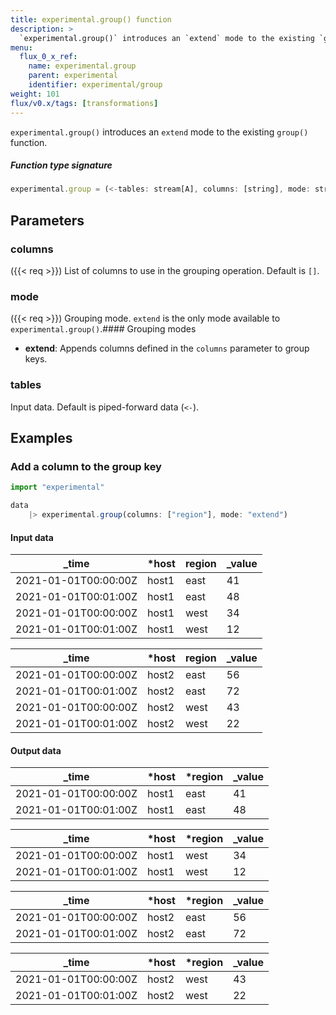 ```yaml
---
title: experimental.group() function
description: >
  `experimental.group()` introduces an `extend` mode to the existing `group()` function.
menu:
  flux_0_x_ref:
    name: experimental.group
    parent: experimental
    identifier: experimental/group
weight: 101
flux/v0.x/tags: [transformations]
---
```


<!------------------------------------------------------------------------------

IMPORTANT: This page was generated from comments in the Flux source code. Any
edits made directly to this page will be overwritten the next time the
documentation is generated. 

To make updates to this documentation, update the function comments above the
function definition in the Flux source code:

https://github.com/influxdata/flux/blob/master/stdlib/experimental/experimental.flux#L172-L172

Contributing to Flux: https://github.com/influxdata/flux#contributing
Fluxdoc syntax: https://github.com/influxdata/flux/blob/master/docs/fluxdoc.md

------------------------------------------------------------------------------->

`experimental.group()` introduces an `extend` mode to the existing `group()` function.



##### Function type signature

```js
experimental.group = (<-tables: stream[A], columns: [string], mode: string) => stream[A] where A: Record
```

## Parameters

### columns

({{< req >}})
List of columns to use in the grouping operation. Default is `[]`.

### mode

({{< req >}})
Grouping mode. `extend` is the only mode available to `experimental.group()`.#### Grouping modes
- **extend**: Appends columns defined in the `columns` parameter to group keys.

### tables


Input data. Default is piped-forward data (`<-`).


## Examples


### Add a column to the group key

```js
import "experimental"

data
    |> experimental.group(columns: ["region"], mode: "extend")
```

#### Input data

| _time                | *host | region  | _value  |
| -------------------- | ----- | ------- | ------- |
| 2021-01-01T00:00:00Z | host1 | east    | 41      |
| 2021-01-01T00:01:00Z | host1 | east    | 48      |
| 2021-01-01T00:00:00Z | host1 | west    | 34      |
| 2021-01-01T00:01:00Z | host1 | west    | 12      |

| _time                | *host | region  | _value  |
| -------------------- | ----- | ------- | ------- |
| 2021-01-01T00:00:00Z | host2 | east    | 56      |
| 2021-01-01T00:01:00Z | host2 | east    | 72      |
| 2021-01-01T00:00:00Z | host2 | west    | 43      |
| 2021-01-01T00:01:00Z | host2 | west    | 22      |


#### Output data

| _time                | *host | *region | _value  |
| -------------------- | ----- | ------- | ------- |
| 2021-01-01T00:00:00Z | host1 | east    | 41      |
| 2021-01-01T00:01:00Z | host1 | east    | 48      |

| _time                | *host | *region | _value  |
| -------------------- | ----- | ------- | ------- |
| 2021-01-01T00:00:00Z | host1 | west    | 34      |
| 2021-01-01T00:01:00Z | host1 | west    | 12      |

| _time                | *host | *region | _value  |
| -------------------- | ----- | ------- | ------- |
| 2021-01-01T00:00:00Z | host2 | east    | 56      |
| 2021-01-01T00:01:00Z | host2 | east    | 72      |

| _time                | *host | *region | _value  |
| -------------------- | ----- | ------- | ------- |
| 2021-01-01T00:00:00Z | host2 | west    | 43      |
| 2021-01-01T00:01:00Z | host2 | west    | 22      |

